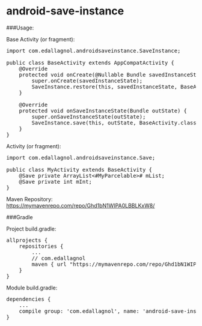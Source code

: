 # android-save-instance

###Usage:

Base Activity (or fragment):
<pre>
import com.edallagnol.androidsaveinstance.SaveInstance;

public class BaseActivity extends AppCompatActivity {
	@Override
	protected void onCreate(@Nullable Bundle savedInstanceState) {
		super.onCreate(savedInstanceState);
		SaveInstance.restore(this, savedInstanceState, BaseActivity.class);
	}

	@Override
	protected void onSaveInstanceState(Bundle outState) {
		super.onSaveInstanceState(outState);
		SaveInstance.save(this, outState, BaseActivity.class);
	}
}
</pre>

Activity (or fragment):

<pre>
import com.edallagnol.androidsaveinstance.Save;

public class MyActivity extends BaseActivity {
	@Save private ArrayList&lt#MyParcelable&gt# mList;
	@Save private int mInt;
}
</pre>

Maven Repository: https://mymavenrepo.com/repo/Ghd1bN1WIPA0LBBLKxW8/

###Gradle

Project build.gradle:

<pre>
allprojects {
    repositories {
        ...
        // com.edallagnol
        maven { url "https://mymavenrepo.com/repo/Ghd1bN1WIPA0LBBLKxW8/" }
    }
}
</pre>

Module build.gradle:

<pre>
dependencies {
	...
	compile group: 'com.edallagnol', name: 'android-save-instance', version: '0.3'
}
</pre>
